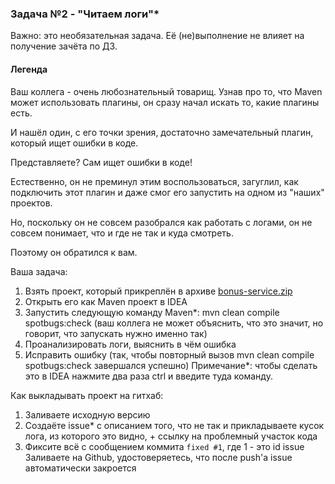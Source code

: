 ### Задача №2 - "Читаем логи"*
Важно: это необязательная задача. Её (не)выполнение не влияет на получение зачёта по ДЗ.

#### Легенда
Ваш коллега - очень любознательный товарищ. Узнав про то, что Maven может использовать плагины, он сразу начал искать то, какие плагины есть.

И нашёл один, с его точки зрения, достаточно замечательный плагин, который ищет ошибки в коде.

Представляете? Сам ищет ошибки в коде!

Естественно, он не преминул этим воспользоваться, загуглил, как подключить этот плагин и даже смог его запустить на одном из "наших" проектов.

Но, поскольку он не совсем разобрался как работать с логами, он не совсем понимает, что и где не так и куда смотреть.

Поэтому он обратился к вам.

Ваша задача:

1. Взять проект, который прикреплён в архиве [bonus-service.zip](https://github.com/netology-code/javaqa-homeworks/blob/master/maven-junit/artifacts/bonus-service.zip)
2. Открыть его как Maven проект в IDEA
3. Запустить следующую команду Maven*: mvn clean compile spotbugs:check (ваш коллега не может объяснить, что это значит, но говорит, что запускать нужно именно так)
4. Проанализировать логи, выяснить в чём ошибка
5. Исправить ошибку (так, чтобы повторный вызов mvn clean compile spotbugs:check завершался успешно)
Примечание*: чтобы сделать это в IDEA нажмите два раза ctrl и введите туда команду.

Как выкладывать проект на гитхаб:

1. Заливаете исходную версию
2. Создаёте issue* с описанием того, что не так и прикладываете кусок лога, из которого это видно, + ссылку на проблемный участок кода
3. Фиксите всё с сообщением коммита `fixed #1`, где 1 - это id issue
Заливаете на Github, удостоверяетесь, что после push'а issue автоматически закроется
